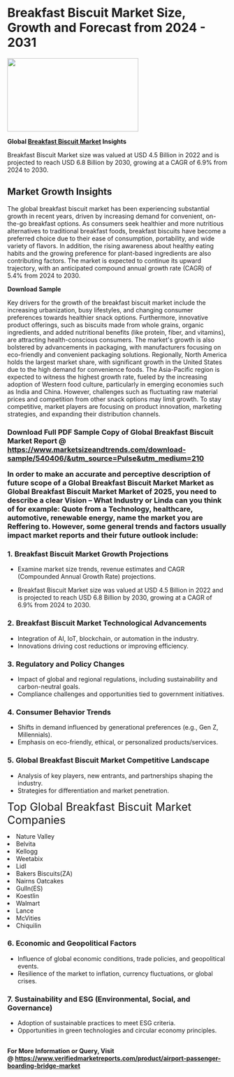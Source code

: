 <H1>Breakfast Biscuit Market Size, Growth and Forecast from 2024 - 2031</H1><img class="aligncenter size-medium wp-image-584254" src="https://thirdeyenews.in/wp-content/uploads/2024/09/Global-Market-Research-300x168.jpeg" alt="" width="300" height="168" /><p><strong>Global&nbsp;<a href="https://www.marketsizeandtrends.com/download-sample/540406/&amp;utm_source=Pulse&amp;utm_medium=210">Breakfast Biscuit Market</a> Insights</strong></p><p>Breakfast Biscuit Market size was valued at USD 4.5 Billion in 2022 and is projected to reach USD 6.8 Billion by 2030, growing at a CAGR of 6.9% from 2024 to 2030.</p><p><h2>Market Growth Insights</h2> <p>The global breakfast biscuit market has been experiencing substantial growth in recent years, driven by increasing demand for convenient, on-the-go breakfast options. As consumers seek healthier and more nutritious alternatives to traditional breakfast foods, breakfast biscuits have become a preferred choice due to their ease of consumption, portability, and wide variety of flavors. In addition, the rising awareness about healthy eating habits and the growing preference for plant-based ingredients are also contributing factors. The market is expected to continue its upward trajectory, with an anticipated compound annual growth rate (CAGR) of 5.4% from 2024 to 2030.</p> <p><strong>Download Sample</strong></p> <p>Key drivers for the growth of the breakfast biscuit market include the increasing urbanization, busy lifestyles, and changing consumer preferences towards healthier snack options. Furthermore, innovative product offerings, such as biscuits made from whole grains, organic ingredients, and added nutritional benefits (like protein, fiber, and vitamins), are attracting health-conscious consumers. The market's growth is also bolstered by advancements in packaging, with manufacturers focusing on eco-friendly and convenient packaging solutions. Regionally, North America holds the largest market share, with significant growth in the United States due to the high demand for convenience foods. The Asia-Pacific region is expected to witness the highest growth rate, fueled by the increasing adoption of Western food culture, particularly in emerging economies such as India and China. However, challenges such as fluctuating raw material prices and competition from other snack options may limit growth. To stay competitive, market players are focusing on product innovation, marketing strategies, and expanding their distribution channels. <h3></p><p><span class=""><strong>Download Full PDF Sample Copy of Global Breakfast Biscuit Market Report</strong> @ <a href="https://www.marketsizeandtrends.com/download-sample/540406/&amp;utm_source=Pulse&amp;utm_medium=210" target="_blank">https://www.marketsizeandtrends.com/download-sample/540406/&amp;utm_source=Pulse&amp;utm_medium=210</a></span></p><p>In order to make an accurate and perceptive description of future scope of a Global&nbsp;Breakfast Biscuit Market Market as Global&nbsp;Breakfast Biscuit Market Market of 2025, you need to describe a clear Vision &ndash; What Industry or Linda can you think of for example: Quote from a Technology, healthcare, automotive, renewable energy, name the market you are Reffering to. However, some general trends and factors usually impact market reports and their future outlook include:</p><h3>1.&nbsp;<strong>Breakfast Biscuit Market Growth Projections</strong></h3><ul><li>Examine market size trends, revenue estimates and CAGR (Compounded Annual Growth Rate) projections.</li><li><p>Breakfast Biscuit Market size was valued at USD 4.5 Billion in 2022 and is projected to reach USD 6.8 Billion by 2030, growing at a CAGR of 6.9% from 2024 to 2030.</p></li></ul><h3>2.&nbsp;<strong>Breakfast Biscuit Market Technological Advancements</strong></h3><ul><li>Integration of AI, IoT, blockchain, or automation in the industry.</li><li>Innovations driving cost reductions or improving efficiency.</li></ul><h3>3.&nbsp;<strong>Regulatory and Policy Changes</strong></h3><ul><li>Impact of global and regional regulations, including sustainability and carbon-neutral goals.</li><li>Compliance challenges and opportunities tied to government initiatives.</li></ul><h3>4.&nbsp;<strong>Consumer Behavior Trends</strong></h3><ul><li>Shifts in demand influenced by generational preferences (e.g., Gen Z, Millennials).</li><li>Emphasis on eco-friendly, ethical, or personalized products/services.</li></ul><h3>5.&nbsp;<strong>Global Breakfast Biscuit Market Competitive Landscape</strong></h3><ul><li>Analysis of key players, new entrants, and partnerships shaping the industry.</li><li>Strategies for differentiation and market penetration.</li></ul><p data-pm-slice="1 1 []"><span style="color: inherit; font-family: inherit; font-size: 25px;">Top Global Breakfast Biscuit Market Companies</span></p><div class="" data-test-id=""><p><li>Nature Valley</li><li> Belvita</li><li> Kellogg</li><li> Weetabix</li><li> Lidl</li><li> Bakers Biscuits(ZA)</li><li> Nairns Oatcakes</li><li> Gulln(ES)</li><li> Koestlin</li><li> Walmart</li><li> Lance</li><li> McVities</li><li> Chiquilin</li></p></div><h3>6.&nbsp;<strong>Economic and Geopolitical Factors</strong></h3><ul><li>Influence of global economic conditions, trade policies, and geopolitical events.</li><li>Resilience of the market to inflation, currency fluctuations, or global crises.</li></ul><h3>7.&nbsp;<strong>Sustainability and ESG (Environmental, Social, and Governance)</strong></h3><ul><li>Adoption of sustainable practices to meet ESG criteria.</li><li>Opportunities in green technologies and circular economy principles.</li></ul><h2><strong style="font-size: 14px;">For More Information or Query, Visit @&nbsp;</strong><a style="background-color: #ffffff; font-size: 14px;" href="https://www.marketsizeandtrends.com/report/breakfast-biscuit-market/" target="_blank">https://www.verifiedmarketreports.com/product/airport-passenger-boarding-bridge-market</a></h2>
